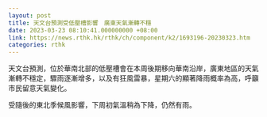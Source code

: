```yaml
---
layout: post
title: 天文台預測受低壓槽影響　廣東天氣漸轉不穩
date: 2023-03-23 08:10:41.000000000 +08:00
link: https://news.rthk.hk/rthk/ch/component/k2/1693196-20230323.htm
categories: rthk
---
```


天文台預測，位於華南北部的低壓槽會在本周後期移向華南沿岸，廣東地區的天氣漸轉不穩定，驟雨逐漸增多，以及有狂風雷暴，星期六的顯著降雨概率為高，呼籲市民留意天氣變化。

受隨後的東北季候風影響，下周初氣溫稍為下降，仍然有雨。
